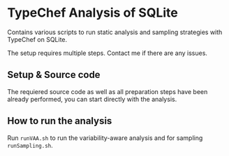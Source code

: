 # TypeChef Analysis of SQLite

Contains various scripts to run static analysis and sampling strategies with TypeChef on SQLite.

The setup requires multiple steps. Contact me if there are any issues.

## Setup & Source code

The requiered source code as well as all preparation steps have been already performed, you can start directly with the analysis.


## How to run the analysis

Run `runVAA.sh` to run the variability-aware analysis and for sampling `runSampling.sh`. 
